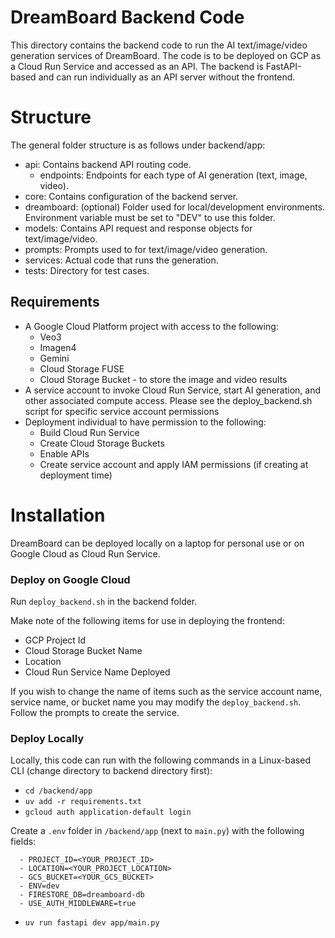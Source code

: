 # DreamBoard Backend Code

This directory contains the backend code to run the AI text/image/video generation services of DreamBoard. The code is to be deployed on GCP as a Cloud Run Service and accessed as an API. The backend is FastAPI-based and can run individually as an API server without the frontend.

# Structure

The general folder structure is as follows under backend/app:

- api: Contains backend API routing code.
  - endpoints: Endpoints for each type of AI generation (text, image, video).
- core: Contains configuration of the backend server.
- dreamboard: (optional) Folder used for local/development environments. Environment variable must be set to "DEV" to use this folder.
- models: Contains API request and response objects for text/image/video.
- prompts: Prompts used to for text/image/video generation.
- services: Actual code that runs the generation.
- tests: Directory for test cases.

## Requirements

- A Google Cloud Platform project with access to the following:
  - Veo3
  - Imagen4
  - Gemini
  - Cloud Storage FUSE
  - Cloud Storage Bucket - to store the image and video results
- A service account to invoke Cloud Run Service, start AI generation, and other associated compute access. Please see the deploy_backend.sh script for specific service account permissions
- Deployment individual to have permission to the following:
  - Build Cloud Run Service
  - Create Cloud Storage Buckets
  - Enable APIs
  - Create service account and apply IAM permissions (if creating at deployment time)

# Installation

DreamBoard can be deployed locally on a laptop for personal use or on Google Cloud as Cloud Run Service.

### Deploy on Google Cloud

Run `deploy_backend.sh` in the backend folder.

Make note of the following items for use in deploying the frontend:
- GCP Project Id
- Cloud Storage Bucket Name
- Location
- Cloud Run Service Name Deployed

If you wish to change the name of items such as the service account name, service name, or bucket name you may modify the `deploy_backend.sh`. Follow the prompts to create the service.


### Deploy Locally

Locally, this code can run with the following commands in a Linux-based CLI (change directory to backend directory first):

- `cd /backend/app`
- `uv add -r requirements.txt`
- `gcloud auth application-default login`

Create a `.env` folder in `/backend/app` (next to `main.py`) with the following fields:

```
  - PROJECT_ID=<YOUR_PROJECT_ID>
  - LOCATION=<YOUR_PROJECT_LOCATION>
  - GCS_BUCKET=<YOUR_GCS_BUCKET>
  - ENV=dev
  - FIRESTORE_DB=dreamboard-db
  - USE_AUTH_MIDDLEWARE=true
```

- `uv run fastapi dev app/main.py`
